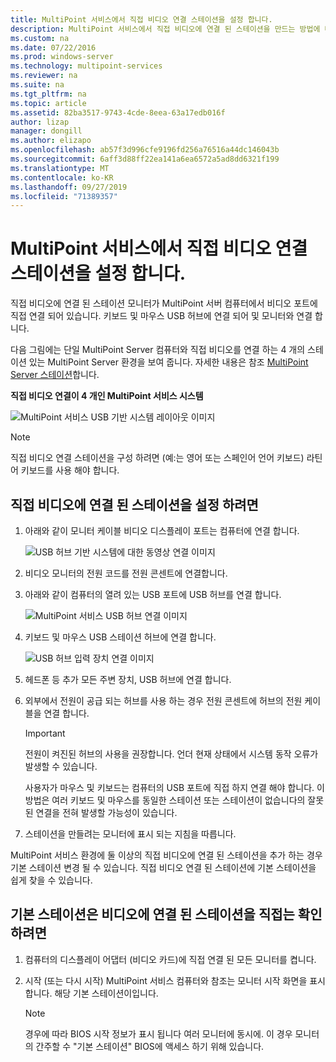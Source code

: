 ```yaml
---
title: MultiPoint 서비스에서 직접 비디오 연결 스테이션을 설정 합니다.
description: MultiPoint 서비스에서 직접 비디오에 연결 된 스테이션을 만드는 방법에 대해 알아봅니다.
ms.custom: na
ms.date: 07/22/2016
ms.prod: windows-server
ms.technology: multipoint-services
ms.reviewer: na
ms.suite: na
ms.tgt_pltfrm: na
ms.topic: article
ms.assetid: 82ba3517-9743-4cde-8eea-63a17edb016f
author: lizap
manager: dongill
ms.author: elizapo
ms.openlocfilehash: ab57f3d996cfe9196fd256a76516a44dc146043b
ms.sourcegitcommit: 6aff3d88ff22ea141a6ea6572a5ad8dd6321f199
ms.translationtype: MT
ms.contentlocale: ko-KR
ms.lasthandoff: 09/27/2019
ms.locfileid: "71389357"
---
```

# <a name="set-up-a-direct-video-connected-station-in-multipoint-services"></a>MultiPoint 서비스에서 직접 비디오 연결 스테이션을 설정 합니다.
직접 비디오에 연결 된 스테이션 모니터가 MultiPoint 서버 컴퓨터에서 비디오 포트에 직접 연결 되어 있습니다. 키보드 및 마우스 USB 허브에 연결 되어 및 모니터와 연결 합니다.  
  
다음 그림에는 단일 MultiPoint Server 컴퓨터와 직접 비디오를 연결 하는 4 개의 스테이션 있는 MultiPoint Server 환경을 보여 줍니다. 자세한 내용은 참조 [MultiPoint Server 스테이션](MultiPoint-services-Stations.md)합니다.  
  
**직접 비디오 연결이 4 개인 MultiPoint 서비스 시스템**  
  
![MultiPoint 서비스 USB 기반 시스템 레이아웃 이미지](./media/WMSMultiPointServerUSBSystemLayout.gif)  
  
> [!NOTE]  
> 직접 비디오 연결 스테이션을 구성 하려면 (예:는 영어 또는 스페인어 언어 키보드) 라틴어 키보드를 사용 해야 합니다.  
  
## <a name="to-set-up-a-direct-video-connected-station"></a>직접 비디오에 연결 된 스테이션을 설정 하려면  
  
1.  아래와 같이 모니터 케이블 비디오 디스플레이 포트는 컴퓨터에 연결 합니다.  
  
    ![USB 허브 기반 시스템에 대한 동영상 연결 이미지](./media/WMSVideoConnection.gif) 
  
2.  비디오 모니터의 전원 코드를 전원 콘센트에 연결합니다.  
  
3.  아래와 같이 컴퓨터의 열려 있는 USB 포트에 USB 허브를 연결 합니다.  
  
    ![MultiPoint 서비스 USB 허브 연결 이미지](./media/WMSUSBHubConnection.gif)  
  
4.  키보드 및 마우스 USB 스테이션 허브에 연결 합니다.  
  
    ![USB 허브 입력 장치 연결 이미지](./media/WMSUSBDeviceConnection.gif)  
  
5.  헤드폰 등 추가 모든 주변 장치, USB 허브에 연결 합니다.  
  
6.  외부에서 전원이 공급 되는 허브를 사용 하는 경우 전원 콘센트에 허브의 전원 케이블을 연결 합니다.  
  
    > [!IMPORTANT]  
    > 전원이 켜진된 허브의 사용을 권장합니다. 언더 현재 상태에서 시스템 동작 오류가 발생할 수 있습니다.  
    >   
    > 사용자가 마우스 및 키보드는 컴퓨터의 USB 포트에 직접 하지 연결 해야 합니다. 이 방법은 여러 키보드 및 마우스를 동일한 스테이션 또는 스테이션이 없습니다의 잘못 된 연결을 전혀 발생할 가능성이 있습니다.  
  
7.  스테이션을 만들려는 모니터에 표시 되는 지침을 따릅니다.  
  
MultiPoint 서비스 환경에 둘 이상의 직접 비디오에 연결 된 스테이션을 추가 하는 경우 기본 스테이션 변경 될 수 있습니다. 직접 비디오 연결 된 스테이션에 기본 스테이션을 쉽게 찾을 수 있습니다.  
  
## <a name="to-find-out-which-direct-video-connected-station-is-the-primary-station"></a>기본 스테이션은 비디오에 연결 된 스테이션을 직접는 확인 하려면  
  
1.  컴퓨터의 디스플레이 어댑터 (비디오 카드)에 직접 연결 된 모든 모니터를 켭니다.  
  
2.  시작 (또는 다시 시작) MultiPoint 서비스 컴퓨터와 참조는 모니터 시작 화면을 표시 합니다. 해당 기본 스테이션이입니다.  
  
    > [!NOTE]  
    > 경우에 따라 BIOS 시작 정보가 표시 됩니다 여러 모니터에 동시에. 이 경우 모니터의 간주할 수 "기본 스테이션" BIOS에 액세스 하기 위해 있습니다.